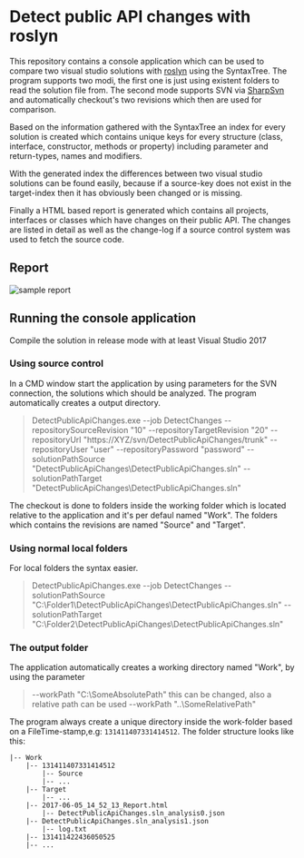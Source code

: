 Detect public API changes with roslyn
=====================================
This repository contains a console application which can be used to compare two visual studio solutions with [roslyn](https://github.com/dotnet/roslyn) using the SyntaxTree. The program supports two modi, the first one is just using existent folders to read the solution file from. The second mode supports SVN via [SharpSvn](https://sharpsvn.open.collab.net/) and automatically checkout's two revisions which then are used for comparison.

Based on the information gathered with the SyntaxTree an index for every solution is created which contains unique keys for every structure (class, interface, constructor, methods or property) including parameter and return-types, names and modifiers.

With the generated index the differences between two visual studio solutions can be found easily, because if a source-key does not exist in the target-index then it has obviously been changed or is missing.

Finally a HTML based report is generated which contains all projects, interfaces or classes which have changes on their public API. The changes are listed in detail as well as the change-log if a source control system was used to fetch the source code.

Report
--------------
![sample report](https://cloud.githubusercontent.com/assets/29073072/26785873/c5aa72a4-4a04-11e7-8e63-412f59c5c51a.png)

Running the console application
-------------------------------
Compile the solution in release mode with at least Visual Studio 2017

### Using source control
In a CMD window start the application by using parameters for the SVN connection, the solutions which should be analyzed. The program automatically creates a output directory.
> DetectPublicApiChanges.exe --job DetectChanges --repositorySourceRevision "10" --repositoryTargetRevision "20" --repositoryUrl "https://XYZ/svn/DetectPublicApiChanges/trunk" --repositoryUser "user" --repositoryPassword "password" --solutionPathSource "DetectPublicApiChanges\DetectPublicApiChanges.sln" --solutionPathTarget "DetectPublicApiChanges\DetectPublicApiChanges.sln"

The checkout is done to folders inside the working folder which is located relative to the application and it's per defaul named "Work". The folders which contains the revisions are named "Source" and "Target".

### Using normal local folders
For local folders the syntax easier.
> DetectPublicApiChanges.exe --job DetectChanges --solutionPathSource "C:\Folder1\DetectPublicApiChanges\DetectPublicApiChanges.sln" --solutionPathTarget "C:\Folder2\DetectPublicApiChanges\DetectPublicApiChanges.sln"

### The output folder
The application automatically creates a working directory named "Work", by using the parameter
> --workPath "C:\SomeAbsolutePath"
this can be changed, also a relative path can be used
> --workPath "..\SomeRelativePath"

The program always create a unique directory inside the work-folder based on a FileTime-stamp,e.g: `131411407331414512`. The folder structure looks like this:
```
|-- Work
    |-- 131411407331414512
        |-- Source
		|-- ...
	|-- Target
		|-- ...
	|-- 2017-06-05_14_52_13_Report.html
        |-- DetectPublicApiChanges.sln_analysis0.json
	|-- DetectPublicApiChanges.sln_analysis1.json
        |-- log.txt
    |-- 131411422436050525
	|-- ...
```
